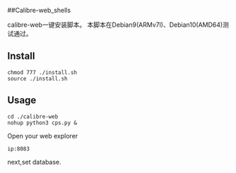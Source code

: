 ##Calibre-web_shells

calibre-web一键安装脚本。
本脚本在Debian9(ARMv7l)、Debian10(AMD64)测试通过。

## Install

```
chmod 777 ./install.sh
source ./install.sh
```

## Usage
```
cd ./calibre-web
nohup python3 cps.py &

```                    
Open your web explorer 
 ```
 ip:8083
 ```
 next,set database.

